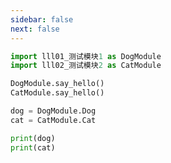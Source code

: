 ```yaml
---
sidebar: false
next: false
---
```

<BlogInfo/>






```python
import lll01_测试模块1 as DogModule
import lll02_测试模块2 as CatModule

DogModule.say_hello()
CatModule.say_hello()

dog = DogModule.Dog
cat = CatModule.Cat

print(dog)
print(cat) 
```






<ActionBox />
        
<style>#top-box {margin-top:0.5rem!important;}</style>